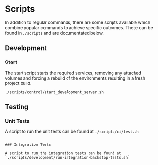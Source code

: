 # Scripts

In addition to regular commands, there are some scripts available which combine popular commands to achieve specific outcomes. These can be found in `./scripts` and are documentated below.

## Development

### Start

The start script starts the required services, removing any attached volumes and forcing a rebuild of the environments resulting in a fresh project build.

```
./scripts/control/start_development_server.sh
```

## Testing

### Unit Tests

A script to run the unit tests can be found at `./scripts/ci/test.sh`
```

### Integration Tests

A script to run the integration tests can be found at `./scripts/development/run-integration-backstop-tests.sh`
